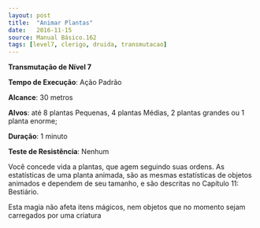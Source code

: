 ```yaml
---
layout: post
title:  "Animar Plantas"
date:   2016-11-15
source: Manual Básico.162
tags: [level7, clerigo, druida, transmutacao]
---
```


**Transmutação de Nível 7**

**Tempo de Execução**: Ação Padrão

**Alcance**: 30 metros

**Alvos**: até 8 plantas Pequenas, 4 plantas Médias, 2 plantas grandes ou 1 planta enorme;

**Duração**: 1 minuto

**Teste de Resistência**: Nenhum


Você concede vida a plantas, que agem seguindo suas ordens. As estatísticas de uma planta animada, são as mesmas
estatísticas de objetos animados e dependem de seu tamanho, e são descritas no Capítulo 11: Bestiário.

Esta magia não afeta itens mágicos,  nem objetos que no momento sejam carregados por uma criatura
